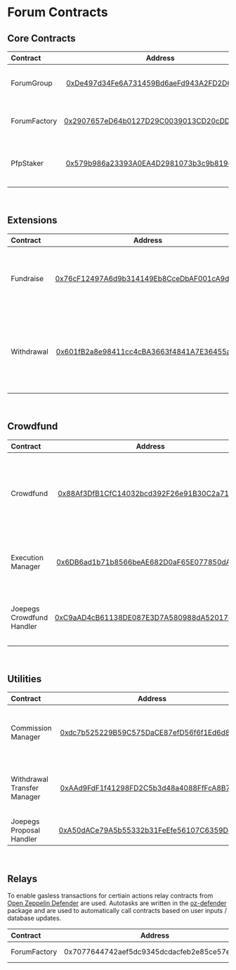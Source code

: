 # Forum Contracts

## Core Contracts

| Contract     |                                                              Address                                                               | Description                                  |
| :----------- | :--------------------------------------------------------------------------------------------------------------------------------: | :------------------------------------------- |
| ForumGroup   |   [0xDe497d34Fe6A731459Bd6aeFd943A2FD2D684eAC](https://testnet.snowtrace.io/address/0xDe497d34Fe6A731459Bd6aeFd943A2FD2D684eAC)    | The group multisig with governance           |
| ForumFactory |   [0x2907657eD64b0127D29C0039013CD20cDDd370d3](https://testnet.snowtrace.io/address/0x2907657eD64b0127D29C0039013CD20cDDd370d3)    | Generates clones of the Forum group          |
| PfpStaker    | [0x579b986a23393A0EA4D2981073b3c9b819c21643](https://testnet.snowtrace.io/address/0x579b986a23393A0EA4D2981073b3c9b819c21643#code) | Stakes pfp for group and generates token uri |

<br>

## Extensions

| Contract   |                                                              Address                                                               | Description                                                                      |
| :--------- | :--------------------------------------------------------------------------------------------------------------------------------: | :------------------------------------------------------------------------------- |
| Fundraise  | [0x76cF12497A6d9b314149Eb8CceDbAF001cA9d1fd](https://testnet.snowtrace.io/address/0x76cF12497A6d9b314149Eb8CceDbAF001cA9d1fd#code) | Lets the group raise funds and distribute group tokens to contributors           |
| Withdrawal | [0x601fB2a8e98411cc4cBA3663f4841A7E36455a34](https://testnet.snowtrace.io/address/0x601fB2a8e98411cc4cBA3663f4841A7E36455a34#code) | Lets members set basic withdrawal tokens, or create a custom withdrawal proposal |

<br>

## Crowdfund

| Contract                  |                                                              Address                                                               | Description                                                                          |
| :------------------------ | :--------------------------------------------------------------------------------------------------------------------------------: | :----------------------------------------------------------------------------------- |
| Crowdfund                 | [0x88Af3DfB1CfC14032bcd392F26e91B30C2a717D9](https://testnet.snowtrace.io/address/0x88Af3DfB1CfC14032bcd392F26e91B30C2a717D9#code) | Lets people pool funds to buy an NFT, then creates a Forum group to manage the asset |
| Execution Manager         | [0x6DB6ad1b71b8566beAE682D0aF65E077850dAB68](https://testnet.snowtrace.io/address/0x6DB6ad1b71b8566beAE682D0aF65E077850dAB68#code) | Create the payloads needed for withdrawals from groups                               |
| Joepegs Crowdfund Handler | [0xC9aAD4cB61138DE087E3D7A580988dA52017e4A3](https://testnet.snowtrace.io/address/0xC9aAD4cB61138DE087E3D7A580988dA52017e4A3#code) | Creates transfer payload based of Joepegs order                                      |

<br>

## Utilities

| Contract                    |                                                              Address                                                               | Description                                              |
| :-------------------------- | :--------------------------------------------------------------------------------------------------------------------------------: | :------------------------------------------------------- |
| Commission Manager          | [0xdc7b525229B59C575DaCE87efD56f6f1Ed6d8D10](https://testnet.snowtrace.io/address/0xdc7b525229B59C575DaCE87efD56f6f1Ed6d8D10#code) | Handles taking of commission on certain target contracts |
| Withdrawal Transfer Manager | [0xAAd9FdF1f41298FD2C5b3d48a4088FfFcA8B74cD](https://testnet.snowtrace.io/address/0xAAd9FdF1f41298FD2C5b3d48a4088FfFcA8B74cD#code) | Create the payloads needed for withdrawals from groups   |
| Joepegs Proposal Handler    | [0xA50dACe79A5b55332b31FeEfe56107C6359De19e](https://testnet.snowtrace.io/address/0xA50dACe79A5b55332b31FeEfe56107C6359De19e#code) | Handler for joepegs orders                               |

<br>

## Relays

To enable gasless transactions for certiain actions relay contracts from [Open Zeppelin Defender](https://docs.openzeppelin.com/defender/) are used. Autotasks are written in the [oz-defender](../oz-defender/) package and are used to automatically call contracts based on user inputs / database updates.

| Contract     |                   Address                   |   Description   |
| :----------- | :-----------------------------------------: | :-------------: |
| ForumFactory | 0x7077644742aef5dc9345dcdacfeb2e85ce57ecd5) | Deploys a forum |

<br>
<br>
